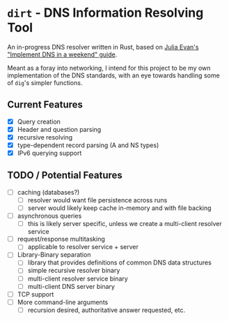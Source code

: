 # `dirt` - DNS Information Resolving Tool

An in-progress DNS resolver written in Rust, based on [Julia Evan's "Implement DNS in a weekend" guide](https://implement-dns.wizardzines.com/index.html).

Meant as a foray into networking, I intend for this project to be my own implementation of the DNS standards, with an eye towards handling some of `dig`'s simpler functions.

## Current Features

- [x] Query creation
- [x] Header and question parsing
- [x] recursive resolving
- [x] type-dependent record parsing (A and NS types)
- [x] IPv6 querying support

## TODO / Potential Features

- [ ] caching (databases?)
  - [ ] resolver would want file persistence across runs
  - [ ] server would likely keep cache in-memory and with file backing
- [ ] asynchronous queries
  - [ ] this is likely server specific, unless we create a multi-client resolver service
- [ ] request/response multitasking
  - [ ] applicable to resolver service + server
- [ ] Library-Binary separation
  - [ ] library that provides definitions of common DNS data structures
  - [ ] simple recursive resolver binary
  - [ ] multi-client resolver service binary
  - [ ] multi-client DNS server binary
- [ ] TCP support
- [ ] More command-line arguments
  - [ ] recursion desired, authoritative answer requested, etc.
